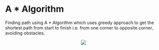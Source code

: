 # A * Algorithm
Finding path using A * Algorithm  which uses greedy approach to get the shortest path from start to finish i.e. from one corner to opposite corner, avoiding obstacles.

<p align="center">
<img src="http://i.imgur.com/Dc9kQ9W.png?1">
</p>
